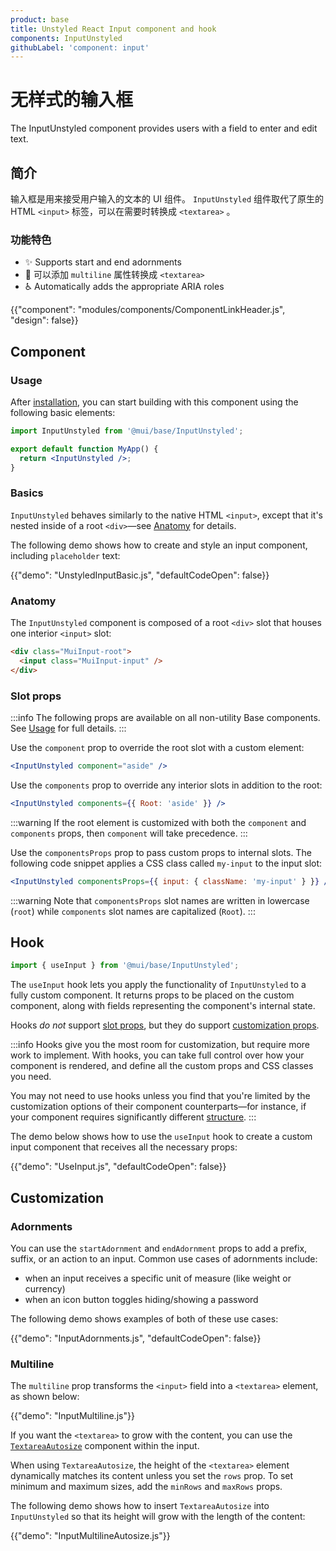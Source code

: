 ```yaml
---
product: base
title: Unstyled React Input component and hook
components: InputUnstyled
githubLabel: 'component: input'
---
```


# 无样式的输入框

<p class="description">The InputUnstyled component provides users with a field to enter and edit text.</p>

## 简介

输入框是用来接受用户输入的文本的 UI 组件。 `InputUnstyled` 组件取代了原生的 HTML `<input>` 标签，可以在需要时转换成 `<textarea>` 。

### 功能特色

- ✨ Supports start and end adornments
- 🚀 可以添加 `multiline` 属性转换成 `<textarea>`
- ♿️ Automatically adds the appropriate ARIA roles

{{"component": "modules/components/ComponentLinkHeader.js", "design": false}}

## Component

### Usage

After [installation](/base/getting-started/installation/), you can start building with this component using the following basic elements:

```jsx
import InputUnstyled from '@mui/base/InputUnstyled';

export default function MyApp() {
  return <InputUnstyled />;
}
```

### Basics

`InputUnstyled` behaves similarly to the native HTML `<input>`, except that it's nested inside of a root `<div>`—see [Anatomy](#anatomy) for details.

The following demo shows how to create and style an input component, including `placeholder` text:

{{"demo": "UnstyledInputBasic.js", "defaultCodeOpen": false}}

### Anatomy

The `InputUnstyled` component is composed of a root `<div>` slot that houses one interior `<input>` slot:

```html
<div class="MuiInput-root">
  <input class="MuiInput-input" />
</div>
```

### Slot props

:::info The following props are available on all non-utility Base components. See [Usage](/base/getting-started/usage/) for full details. :::

Use the `component` prop to override the root slot with a custom element:

```jsx
<InputUnstyled component="aside" />
```

Use the `components` prop to override any interior slots in addition to the root:

```jsx
<InputUnstyled components={{ Root: 'aside' }} />
```

:::warning If the root element is customized with both the `component` and `components` props, then `component` will take precedence. :::

Use the `componentsProps` prop to pass custom props to internal slots. The following code snippet applies a CSS class called `my-input` to the input slot:

```jsx
<InputUnstyled componentsProps={{ input: { className: 'my-input' } }} />
```

:::warning Note that `componentsProps` slot names are written in lowercase (`root`) while `components` slot names are capitalized (`Root`). :::

## Hook

```js
import { useInput } from '@mui/base/InputUnstyled';
```

The `useInput` hook lets you apply the functionality of `InputUnstyled` to a fully custom component. It returns props to be placed on the custom component, along with fields representing the component's internal state.

Hooks _do not_ support [slot props](#slot-props), but they do support [customization props](#customization).

:::info Hooks give you the most room for customization, but require more work to implement. With hooks, you can take full control over how your component is rendered, and define all the custom props and CSS classes you need.

You may not need to use hooks unless you find that you're limited by the customization options of their component counterparts—for instance, if your component requires significantly different [structure](#component-slots). :::

The demo below shows how to use the `useInput` hook to create a custom input component that receives all the necessary props:

{{"demo": "UseInput.js", "defaultCodeOpen": false}}

## Customization

### Adornments

You can use the `startAdornment` and `endAdornment` props to add a prefix, suffix, or an action to an input. Common use cases of adornments include:

- when an input receives a specific unit of measure (like weight or currency)
- when an icon button toggles hiding/showing a password

The following demo shows examples of both of these use cases:

{{"demo": "InputAdornments.js", "defaultCodeOpen": false}}

### Multiline

The `multiline` prop transforms the `<input>` field into a `<textarea>` element, as shown below:

{{"demo": "InputMultiline.js"}}

If you want the `<textarea>` to grow with the content, you can use the [`TextareaAutosize`](/base/react-textarea-autosize/) component within the input.

When using `TextareaAutosize`, the height of the `<textarea>` element dynamically matches its content unless you set the `rows` prop. To set minimum and maximum sizes, add the `minRows` and `maxRows` props.

The following demo shows how to insert `TextareaAutosize` into `InputUnstyled` so that its height will grow with the length of the content:

{{"demo": "InputMultilineAutosize.js"}}
